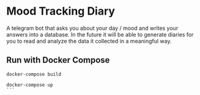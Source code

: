 # Mood Tracking Diary
A telegram bot that asks you about your day / mood and writes your answers into a database. In the future it will be able to generate diaries for you to read and analyze the data it collected in a meaningful way.

## Run with Docker Compose
````
docker-compose build

docker-compose up
```